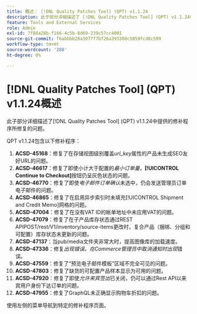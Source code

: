 ```yaml
---
title: 概述： [!DNL Quality Patches Tool] (QPT) v1.1.24
description: 此子部分详细描述了 [!DNL Quality Patches Tool] (QPT) v1.1.24中提供的修补程序所修复的问题。
feature: Tools and External Services
role: Admin
exl-id: 7f88a28b-f166-4c5b-8d69-239c57cc4001
source-git-commit: f6abbbb28a3077f7bf26a393388c5059fcd8c599
workflow-type: tm+mt
source-wordcount: '288'
ht-degree: 0%

---
```


# [!DNL Quality Patches Tool] (QPT) v1.1.24概述

此子部分详细描述了[!DNL Quality Patches Tool] (QPT) v1.1.24中提供的修补程序所修复的问题。

QPT v1.1.24包含以下修补程序：

1. **ACSD-45168**：修复了在存储视图级别覆盖&#x200B;*url_key*&#x200B;属性的产品未生成SEO友好URL的问题。
1. **ACSD-46617**：修复了即使小计大于配置的&#x200B;*最小订单量*，**[!UICONTROL Continue to Checkout]**&#x200B;按钮仍呈灰色状态的问题。
1. **ACSD-46770**：修复了即使&#x200B;*电子邮件订单确认*&#x200B;未选中，仍会发送管理员订单电子邮件的问题。
1. **ACSD-46865**：修复了在启用异步索引时未填充[!UICONTROL Shipment and Credit Memo]网格的问题。
1. **ACSD-47004**：修复了在没有VAT ID的帐单地址中未应用VAT的问题。
1. **ACSD-47079**：修复了在子产品库存状态通过REST APIPOST/rest/V1/inventory/source-items更改时，复合产品（捆绑、分组和可配置）库存状态未更新的问题。
1. **ACSD-47137**：当pub/media文件夹非常大时，提高图像库的加载速度。
1. **ACSD-47336**：修复&#x200B;*出现错误。在Commerce管理员中取消通知时出现*&#x200B;错误。
1. **ACSD-47559**：修复了“预览电子邮件模板”区域不完全可见的问题。
1. **ACSD-47803**：修复了缺货的可配置产品样本显示为可用的问题。
1. **ACSD-47920**：修复了即使&#x200B;*允许来宾签出*&#x200B;已关闭，仍可以通过Rest API以来宾用户身份下达订单的问题。
1. **ACSD-47955**：修复了GraphQL未正确显示购物车折扣的问题。

使用左侧的菜单导航到特定的修补程序页面。
